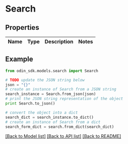 # Search


## Properties

Name | Type | Description | Notes
------------ | ------------- | ------------- | -------------

## Example

```python
from odin_sdk.models.search import Search

# TODO update the JSON string below
json = "{}"
# create an instance of Search from a JSON string
search_instance = Search.from_json(json)
# print the JSON string representation of the object
print Search.to_json()

# convert the object into a dict
search_dict = search_instance.to_dict()
# create an instance of Search from a dict
search_form_dict = search.from_dict(search_dict)
```
[[Back to Model list]](../README.md#documentation-for-models) [[Back to API list]](../README.md#documentation-for-api-endpoints) [[Back to README]](../README.md)


